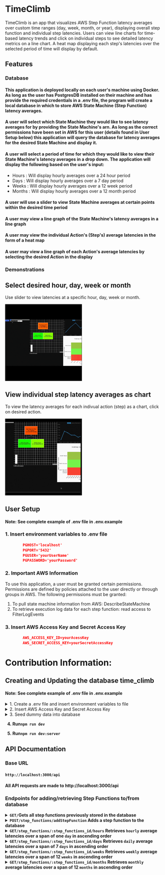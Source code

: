 # TimeClimb 

TimeClimb is an app that visualizes AWS Step Function latency averages over custom time ranges (day, week, month, or year), displaying overall step function and individual step latencies. Users can view line charts for time-based latency trends and click on individual steps to see detailed latency metrics on a line chart. A heat map displaying each step's latencies over the selected period of time will display by default.

## Features

### Database

 #### This application is deployed locally on each user's machine using Docker. As long as the user has PostgresDB installed on their machine and has provide the required credentials in a .env file, the program will create a local database in which to store AWS State Machine (Step Function) latency averages.

#### A user will select which State Machine they would like to see latency averages for by providing the State Machine's arn. As long as the correct permissions have been set in AWS for this user (details found in User Setup below) this application will query the database for latency averages for the desired State Machine and display it.

#### A user will select a period of time for which they would like to view their State Machine's latency averages in a drop down. The application will display the following based on the user's input:

  <ul>
    <li>Hours : Will display hourly averages over a 24 hour period</li>
     <li>Days : Will display hourly averages over a 7 day period</li>
      <li>Weeks : Will display hourly averages over a 12 week period</li>
      <li>Months : Will display hourly averages over a 12 month period</li>
  </ul>

#### A user will use a slider to view State Machine averages at certain points within the desired time period 

#### A user may view a line graph of the State Machine's latency averages in a line graph 

#### A user may view the individual Action's (Step's) average latencies in the form of a heat map

#### A user may view a line graph of each Action's average latencies by selecting the desired Action in the display

### Demonstrations 
## Select desired hour, day, week or month
<p>Use slider to view latencies at a specific hour, day, week or month.</p>
<p><img src="./ReadMeUtils/timeselect.gif" width="250" height="250" style = "block"/>
</p>

## View individual step latency averages as chart
<p>To view the latency averages for each indivual action (step) as a chart, click on desired action.
</p>
<p>
<img src="./ReadMeUtils/steplatencychart.gif" width="250" height="250" style="block"/>
</p>

## User Setup
 #### Note: See complete example of .env file in .env.example
  ### 1. Insert environment variables to .env file
  ```json
          PGHOST='localhost'
          PGPORT='5432'
          PGUSER='yourUserName'
          PGPASSWORD='yourPassword'  
  ```
  ### 2. Important AWS Information
  To use this application, a user must be granted certain permissions. Permissions are defined by policies attached to the user directly or through groups in AWS. The following permissions must be granted:
  <ol>
  <li> To pull state machine information from AWS: DescribeStateMachine</li>
  <li> To retrieve execution log data for each step function: read access to FilterLogEvents</li>
  </ol>

  ### 3. Insert AWS Access Key and Secret Access Key ###
  ```json
          AWS_ACCESS_KEY_ID=yourAcessKey
          AWS_SECRET_ACCESS_KEY=yourSecretAccessKey
  ```

# Contribution Information:

## Creating and Updating the database time_climb
 #### Note: See complete example of .env file in .env.example
<details>
<summary>1. Create a .env file and insert environment variables to file</summary>

#### Note: Be sure this file is added to your gitignore
Example:
```json
          PGHOST='localhost'
          PGPORT='5432'
          PGUSER='yourUserName'
          PGPASSWORD='yourPassword'  
```
</details>

<details>
<summary>
 2. Insert AWS Access Key and Secret Access Key
</summary>

#### Note: Be sure this file is added to your gitignore

Example:
  ```json
          AWS_ACCESS_KEY_ID=yourAcessKey
          AWS_SECRET_ACCESS_KEY=yourSecretAccessKey
  ```

</details>

<details>
<summary>
 3. Seed dummy data into database
</summary>

#### Note: These migrations will happen through Knex Library https://knexjs.org/. Knex helps to document and automate database schema changes and data migrations over time. This library will also be used for queries made to database in models.

#### Note: If you do not already have PostgresQL on your machine, you will need to download it.

## Once Credentials have been added to example.env:

### Populating with Seed Data

`npm run seed:run` will populate the database with test data. This will erase any existing data you might have in your database.

### Updating database with Seed Data
<code>npm run migrate:latest</code> to update the database with the latest schema.

Updating to the latest migration will typically erase all data in your database
unless the migration script specifically is set up to migrate your data, which
it currently is not.


<details>
<summary> <b>Knex Detailed Usage<b> </summary>
Convenience scripts are set up in package.json to run common knex migration functions.

- `npm run migrate:make` Creating a migration with npm run migrate:make
- `npm run migrate:latest` Updating the database with the latest schema changes
- `npm run migrate:rollback` Rolling back a change to the database

These are partially necessary because both the configuration files and migrations are written in TypeScript. Knex's command line tool does not natively support TypeScript. 

### Creating a migration

Creating a new migration will place a new file in /database/migrations

You can pass the name of the file after the script like so:

`npm run migrate:make -- your_migration_file_name`

### Updatating the database to the latest schema changes

`npm run migrate:latest`

This will update the database with latest schema changes. If necessary its possible to also migrate data so that the data is not lost, which might be especially helpful in a production environment.

### Rolling back a migration

`npm run migrate:rollback`

This will roll back only the very latest migration unit. You can pass in an argument `--all` to rollback all of the completed migrations this way:

`npm run migrate:rollback -- --all`
</details>

</details>

4. Run<code>npm run dev</code>

5. Run<code>npm run dev:server</code> 

## API Documentation
### Base URL
#### **`http://localhost:3000/api`**

All API requests are made to http://localhost:3000/api

### Endpoints for adding/retrieving **Step Functions** to/from database

<details>
<summary>
<code>GET</code><code>/</code>Gets all step functions previously stored in the database
</summary>

#### Parameters

> None

#### Responses
> | http code | content-type                     | response |
> | --------- | -------------------------------- | -------- |
> | `200`     | `application/json;charset=UTF-8` | JSON     |

#### Example Status Code for 200 Ok

```json
[
  {
    "step_function_id": 0,
    "name": "string",
    "description": "string",
    "definition": {}
  }
]
```
</details>

<details>

<summary>
<code>POST</code><code>/step_functions/addStepFunction</code>
Adds a step function to the database
</summary>


#### Parameters

> | name | type     | data type | description                                          |
> | ---- | -------- | --------- | ---------------------------------------------------- |
> | body | required | object    | the arn that corresponds to a specific state machine | |

#### Example Body - JSON

```json
{ "arn": "arn:partition:service:region:account-id:resource-type:resource-id" }
```

### Responses

> | http code | content-type                     | response |
> | --------- | -------------------------------- | -------- |
> | `200`     | `application/json;charset=UTF-8` | JSON     |
> | `400`     | `application/json;charset=UTF-8` | JSON     |
> | `401`     | `application/json;charset=UTF-8` | JSON     |

#### Example Response for 200 Ok: Returns the newly added step function

```json
{
  "step_function_id": 0,
  "name": "string",
  "definition": {}
}
```

</details>
<details>
<summary>
<code>GET</code><code>/step_functions/:step_functions_id/hours</code>
Retrieves <code>hourly</code> average latencies over a span of one <code>day</code> in ascending order
</summary>

#### Parameters

> | name                    | type     | data type |  description                             |
> | ------------------------| -------- | --------- | ---------------------------------------- |
> | `path.step_function_id` | required | string    | The unique ID associated with this step function in database passed in the URL path (`/:step_function_id/hours`) |

#### Example Request
localhost:3000/api/average-latencies/:step_function_id/hours

### Responses

> | http code | content-type                     | response |
> | --------- | -------------------------------- | -------- |
> | `200`     | `application/json;charset=UTF-8` | JSON     |

#### Example Response for 200 Ok
##### Note: If a step function's latencies are not found in database, the elements value in the response will be an empty object
```json
[
 {
        "date": "2024-10-23T04:00:00.000Z",
        "stepFunctionAverageLatency": 18.144353388646543,
        "steps": {
            "Start Task And Wait For Callback": {
                "average": 14.44404914949289
            },
            "Notify Success": {
                "average": 0.6627415526268704
            },
            "Notify Failure": {
                "average": 3.037562686526782
            }
        }
    }
]
```

</details>
<details>
<summary>
<code>GET</code><code>/step_functions/:step_functions_id/days</code>
Retrieves <code>daily</code> average latencies over a span of 7 <code>days</code> in ascending order
</summary>

#### Parameters

> | name                    | type     | data type |  description                             |
> | ------------------------| -------- | --------- | ---------------------------------------- |
> | `path.step_function_id` | required | string    | The unique ID associated with this step function in database passed in the URL path (`/:step_function_id/days`) |

#### Example Request
localhost:3000/api/average-latencies/:step_function_id/days

### Responses

> | http code | content-type                     | response |
> | --------- | -------------------------------- | -------- |
> | `200`     | `application/json;charset=UTF-8` | JSON     |

#### Example Response for 200 Ok
##### Note: If a step function's latencies are not found in database, the elements value in the response will be an empty object
```json
[
 {
        "date": "2024-10-23T04:00:00.000Z",
        "stepFunctionAverageLatency": 18.144353388646543,
        "steps": {
            "Start Task And Wait For Callback": {
                "average": 14.44404914949289
            },
            "Notify Success": {
                "average": 0.6627415526268704
            },
            "Notify Failure": {
                "average": 3.037562686526782
            }
        }
    }
]
```
</details>
<details>
<summary>
<code>GET</code><code>/step_functions/:step_functions_id/weeks</code>
Retrieves <code>weekly</code> average latencies over a span of 12 <code>weeks</code> in ascending order
</summary>

#### Parameters

> | name                    | type     | data type |  description                             |
> | ------------------------| -------- | --------- | ---------------------------------------- |
> | `path.step_function_id` | required | string    | The unique ID associated with this step function in database passed in the URL path (`/:step_function_id/weeks`) |

#### Example Request
localhost:3000/api/average-latencies/:step_function_id/weeks

### Responses

> | http code | content-type                     | response |
> | --------- | -------------------------------- | -------- |
> | `200`     | `application/json;charset=UTF-8` | JSON     |

#### Example Response for 200 Ok
##### Note: If a step function's latencies are not found in database, the elements value in the response will be an empty object
```json
[
 {
        "date": "2024-08-12T04:00:00.000Z",
        "stepFunctionAverageLatency": 18.144353388646543,
        "steps": {
            "Start Task And Wait For Callback": {
                "average": 14.44404914949289
            },
            "Notify Success": {
                "average": 0.6627415526268704
            },
            "Notify Failure": {
                "average": 3.037562686526782
            }
        }
    }
]
```

</details>
<details>
<summary>
<code>GET</code><code>/step_functions/:step_functions_id/months</code>
Retrieves <code>monthly</code> average latencies over a span of 12 <code>months</code> in ascending order
</summary>

#### Parameters

> | name                    | type     | data type |  description                             |
> | ------------------------| -------- | --------- | ---------------------------------------- |
> | `path.step_function_id` | required | string    | The unique ID associated with this step function in database passed in the URL path (`/:step_function_id/months`) |

#### Example Request
localhost:3000/api/average-latencies/:step_function_id/months

### Responses

> | http code | content-type                     | response |
> | --------- | -------------------------------- | -------- |
> | `200`     | `application/json;charset=UTF-8` | JSON     |

#### Example Response for 200 Ok
##### Note: If a step function's latencies are not found in database, the elements value in the response will be an empty object
```json
[
 {
        "date": "2023-11-01T04:00:00.000Z",
        "stepFunctionAverageLatency": 18.144353388646543,
        "steps": {
            "Start Task And Wait For Callback": {
                "average": 14.44404914949289
            },
            "Notify Success": {
                "average": 0.6627415526268704
            },
            "Notify Failure": {
                "average": 3.037562686526782
            }
        }
    }
]
```

## Contributers 

To access versions of State Machines (not yet implemented) users will need to be granted access to action ListStateMachineVersions.
<!-- PICK UP HERE -->

